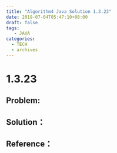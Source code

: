 ```yaml
---
title: "Algorithm4 Java Solution 1.3.23"
date: 2019-07-04T05:47:10+08:00
draft: false
tags:
   - JAVA
categories:
  - TECH
  - archives
---
```



# 1.3.23

## Problem:


## Solution：


## Reference：


